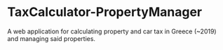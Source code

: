 # TaxCalculator-PropertyManager
A web application for calculating property and car tax in Greece (~2019) and managing said properties.
